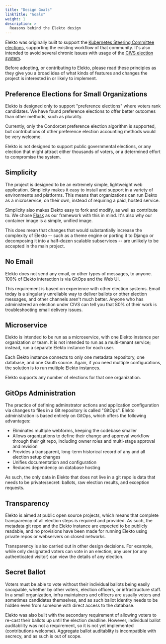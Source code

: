 ```yaml
---
title: "Design Goals"
linkTitle: "Goals"
weight: 1
description: >
  Reasons behind the Elekto design
---
```


Elekto was originally built to support the [Kubernetes Steering Committee elections](https://github.com/kubernetes/steering/blob/master/elections.md), supporting the existing workflow of that community.  It's also intended to avoid several chronic issues with usage of the [CIVS election system](https://civs1.civs.us/).

Before adopting, or contributing to Elekto, please read these principles as they give you a broad idea of what kinds of features and changes the project is interested in or likely to implement.

## Preference Elections for Small Organizations

Elekto is designed only to support "preference elections" where voters rank candidates.  We have found preference elections to offer better outcomes than other methods, such as plurality.

Currently, only the Condorcet preference election algorithm is supported, but contributions of other preference election accounting methods would be very welcome.

Elekto is not designed to support public governmental elections, or any election that might attract either thousands of voters, or a determined effort to compromise the system.

## Simplicity

The project is designed to be an extremely simple, lightweight web application.  Simplicity makes it easy to install and support in a variety of environments and platforms. This means that organizations can run Elekto as a microservice, on their own, instead of requiring a paid, hosted service.

Simplicity also makes Elekto easy to fork and modify, as well as contribute to.  We chose [Flask](https://flask.palletsprojects.com/en/2.0.x/) as our framework with this in mind.  It's also why our container image is a simple, unified image.

This does mean that changes that would substantially increase the complexity of Elekto -- such as a theme engine or porting it to Django or decomposing it into a half-dozen scalable subservices -- are unlikely to be accepted in the main project.

## No Email

Elekto does not send any email, or other types of messages, to anyone.  100% of Elekto interaction is via GitOps and the Web UI.

This requirement is based on experience with other election systems.  Email today is a singularly unreliable way to deliver ballots or other election messages, and other channels aren't much better.  Anyone who has administered an election under CIVS can tell you that 80% of their work is troubleshooting email delivery issues.

## Microservice

Elekto is intended to be run as a microservice, with one Elekto instance per organization or team.  It is not intended to run as a multi-tenant service; instead, run a separate Elekto instance for each user.

Each Elekto instance connects to only one metadata repository, one database, and one Oauth source.  Again, if you need multiple configurations, the solution is to run multiple Elekto instances.

Elekto supports any number of elections for that one organization.

## GitOps Administration

The practice of defining adminstrator actions and application configuration via changes to files in a Git repository is called "GitOps".  Elekto administration is based entirely on GitOps, which offers the following advantages:

* Eliminates multiple webforms, keeping the codebase smaller
* Allows organizations to define their change and approval workflow through their git repo, including owner roles and multi-stage approval and revision
* Provides a transparent, long-term historical record of any and all election setup changes
* Unifies documentation and configuration
* Reduces dependency on database hosting

As such, the only data in Elekto that does not live in a git repo is data that needs to be private/secret: ballots, raw election results, and exception requests.

## Transparency

Elekto is aimed at public open source projects, which means that complete transparency of all election steps is required and provided.  As such, the metadata git repo and the Elekto instance are expected to be publicly readable, and no provisions have been made for running Elekto using private repos or webservers on closed networks.  

Transparency is also carried out in other design decisions. For example, while only designated voters can vote in an election, any user (or any authenticated visitor) can view the details of any election.

## Secret Ballot

Voters must be able to vote without their individual ballots being easily snoopable, whether by other voters, election officers, or infrastructure staff.  In a small organization, infra maintainers and officers are usually voters and sometimes candidates themselves, and as such ballot identity needs to be hidden even from someone with direct access to the database.

Elekto was also built with the secondary requirement of allowing voters to re-cast their ballots up until the election deadline.  However, individual ballot auditablilty was not a requirement, so it is not yet implemented (contributions welcome).  Aggregate ballot auditablity is incompatible with secrecy, and as such is out of scope.
